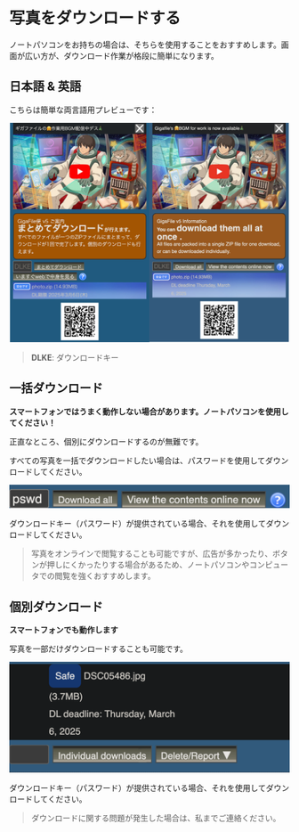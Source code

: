 # 写真をダウンロードする

ノートパソコンをお持ちの場合は、そちらを使用することをおすすめします。画面が広い方が、ダウンロード作業が格段に簡単になります。

## 日本語 & 英語

こちらは簡単な両言語用プレビューです：

![](./images/original-vs-translation.jpg)

> **DLKE**: ダウンロードキー

## 一括ダウンロード

**スマートフォンではうまく動作しない場合があります。ノートパソコンを使用してください！**

正直なところ、個別にダウンロードするのが無難です。

すべての写真を一括でダウンロードしたい場合は、パスワードを使用してダウンロードしてください。

![](./images/download-at-once.png)

ダウンロードキー（パスワード）が提供されている場合、それを使用してダウンロードしてください。

> 写真をオンラインで閲覧することも可能ですが、広告が多かったり、ボタンが押しにくかったりする場合があるため、ノートパソコンやコンピュータでの閲覧を強くおすすめします。

## 個別ダウンロード

**スマートフォンでも動作します**

写真を一部だけダウンロードすることも可能です。

![](./images/step-3-indivisual-download-eng.png)

ダウンロードキー（パスワード）が提供されている場合、それを使用してダウンロードしてください。

> ダウンロードに関する問題が発生した場合は、私までご連絡ください。